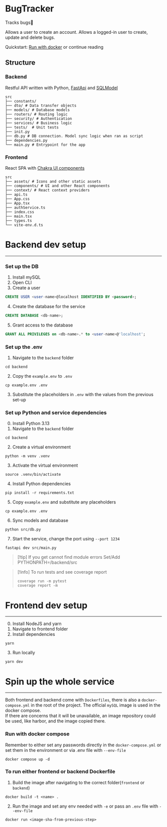 # BugTracker
Tracks bugs🐜

Allows a user to create an account.
Allows a logged-in user to create, update and delete bugs.

Quickstart: [Run with docker](#Spin-up-the-whole-service) or continue reading

Structure
---

### Backend
Restful API written with Python, [FastApi](https://fastapi.tiangolo.com/) and [SQLModel](https://sqlmodel.tiangolo.com/)
```text
src
├── constants/
├── dto/ # Data transfer objects
├── models/ # Database models
├── routers/ # Routing logic
├── security/ # Authentication
├── services/ # Business logic
├── tests/  # Unit tests
├── init.py
├── db.py # DB connection. Model sync logic when ran as script
├── dependencies.py 
└── main.py # Entrypoint for the app
```

### Frontend
React SPA with [Chakra UI components](https://www.chakra-ui.com/)
```text
src
├── assets/ # Icons and other static assets
├── components/ # UI and other React components
├── context/ # React context providers
├── api.ts
├── App.css
├── App.tsx
├── authService.ts
├── index.css
├── main.tsx
├── types.ts
└── vite-env.d.ts
```

# Backend dev setup

---
### Set up the DB
1. Install mySQL
2. Open CLI
3. Create a user
```SQL
CREATE USER <user-name>@localhost IDENTIFIED BY <password>; 
```
4. Create the database for the service
```SQL
CREATE DATABASE <db-name>;
```
5. Grant access to the database
```SQL
GRANT ALL PRIVILEGES on <db-name>.* to <user-name>@'localhost'; 
```

### Set up the .env
1. Navigate to the `backend` folder
```shell
cd backend
```
2. Copy the `example.env` to `.env`
```shell
cp example.env .env
```
3. Substitute the placeholders in `.env` with the values from the previous set-up


### Set up Python and service dependencies
0. Install Python 3.13
1. Navigate to the `backend` folder
```shell
cd backend
```
2. Create a virtual environment
```shell
python -m venv .venv
```
3. Activate the virtual environment
```shell
source .venv/bin/activate
```
4. Install Python dependencies
```shell
pip install -r requirements.txt
```
5. Copy `example.env` and substitute any placeholders
```shell
cp example.env .env
```
6. Sync models and database
```shell
python src/db.py
```
7. Start the service, change the port using `--port 1234`
```shell
fastapi dev src/main.py
```
> [!tip] If you get cannot find module errors
> Set/Add PYTHONPATH=<absolute-path-to-repo>/backend/src


>[!info] To run tests and see coverage report
> ```shell
> coverage run -m pytest
>coverage report -m
>```

# Frontend dev setup

---
0. Install NodeJS and yarn
1. Navigate to frontend folder
2. Install dependencies
```shell
yarn 
```
3. Run locally
```shell
yarn dev
```

# Spin up the whole service

---
Both frontend and backend come with `Dockerfiles`, there is also a `docker-compose.yml` in the root of the project.
The official `mySQL` image is used in the docker compose.  
If there are concerns that it will be unavailable, an image repository could be used, like harbor, and the image copied there.

### Run with docker compose
Remember to either set any passwords directly in the `docker-compose.yml` or set them in the environment or via .env file with `--env-file`

```shell
docker compose up -d
```

### To run either frontend or backend Dockerfile
1. Build the image after navigating to the correct folder(`frontend` or `backend`)
```shell
docker build -t <name> . 
```
2. Run the image and set any env needed with `-e` or pass an `.env` file with `--env-file`
```shell
docker run <image-sha-from-previous-step>
```

